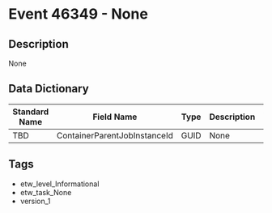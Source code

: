 # Event 46349 - None

## Description
None

## Data Dictionary
|Standard Name|Field Name|Type|Description|Sample Value|
|---|---|---|---|---|
|TBD|ContainerParentJobInstanceId|GUID|None|`None`|

## Tags
* etw_level_Informational
* etw_task_None
* version_1